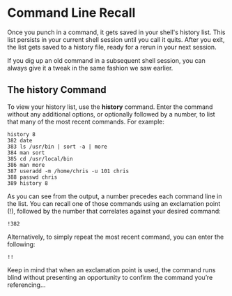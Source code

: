 # Command Line Recall

Once you punch in a command, it gets saved in your shell's history list. This list persists in your current shell session until you call it quits. After you exit, the list gets saved to a history file, ready for a rerun in your next session.&#x20;

If you dig up an old command in a subsequent shell session, you can always give it a tweak in the same fashion we saw earlier.

##

## The history Command

To view your history list, use the **history** command. Enter the command without any additional options, or optionally followed by a number, to list that many of the most recent commands. For example:

```
history 8
382 date 
383 ls /usr/bin | sort -a | more 
384 man sort 
385 cd /usr/local/bin 
386 man more 
387 useradd -m /home/chris -u 101 chris 
388 passwd chris 
389 history 8
```

As you can see from the output, a number precedes each command line in the list. You can recall one of those commands using an exclamation point (!), followed by the number that correlates against your desired command:

```
!382
```

Alternatively, to simply repeat the most recent command, you can enter the following:

```
!!
```

Keep in mind that when an exclamation point is used, the command runs blind without presenting an opportunity to confirm the command you’re referencing...
